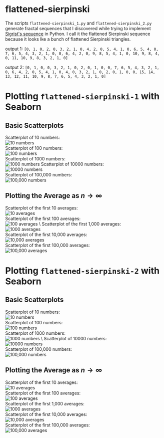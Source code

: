# flattened-sierpinski
The scripts `flattened-sierpinski_1.py` and `flattened-sierpinski_2.py` generate fractal sequences that I discovered while trying to implement [Sigrist's sequence](https://www.youtube.com/watch?v=j0o-pMIR8uk) in Python. I call it the flattened Sierpinski sequence because it looks lke a bunch of flattened Sierpinski triangles. 

output 1: `[0, 1, 0, 2, 0, 3, 2, 1, 0, 4, 2, 0, 5, 4, 1, 0, 6, 5, 4, 0, 7, 6, 5, 4, 3, 2, 1, 0, 8, 6, 4, 2, 0, 9, 8, 5, 4, 1, 0, 10, 9, 8, 4, 0, 11, 10, 9, 8, 3, 2, 1, 0]`

output 2: `[0, 1, 0, 0, 3, 2, 1, 0, 2, 0, 1, 0, 0, 7, 6, 5, 4, 3, 2, 1, 0, 6, 4, 2, 0, 5, 4, 1, 0, 4, 0, 3, 2, 1, 0, 2, 0, 1, 0, 0, 15, 14, 13, 12, 11, 10, 9, 8, 7, 6, 5, 4, 3, 2, 1, 0]`

# Plotting `flattened-sierpinski-1` with Seaborn
## Basic Scatterplots
Scatterplot of 10 numbers: \
![10 numbers](images/10.png) \
Scatterplot of 100 numbers: \
![100 numbers](images/100.png) \
Scatterplot of 1000 numbers: \
![1000 numbers](images/1000.png)
Scatterplot of 10000 numbers: \
![10000 numbers](images/10000.png) \
Scatterplot of 100,000 numbers: \
![100,000 numbers](images/100000.png)

## Plotting the Average as $n \to \infty$
Scatterplot of the first 10 averages: \
![10 averages](images/average_10.png) \
Scatterplot of the first 100 averages: \
![100 averages](images/average_100.png) \ 
Scatterplot of the first 1,000 averages: \
![1000 averages](images/average_1000.png) \
Scatterplot of the first 10,000 averages: \
![10,000 averages](images/average_10000.png) \
Scatterplot of the first 100,000 averages: \
![100,000 averages](images/average_100000.png)

# Plotting `flattened-sierpinski-2` with Seaborn
## Basic Scatterplots
Scatterplot of 10 numbers: \
![10 numbers](images/10_2.png) \
Scatterplot of 100 numbers: \
![100 numbers](images/100_2.png) \
Scatterplot of 1000 numbers: \
![1000 numbers](images/1000_2.png) \ 
Scatterplot of 10000 numbers: \
![10000 numbers](images/10000_2.png) \
Scatterplot of 100,000 numbers: \
![100,000 numbers](images/100000_2.png)

## Plotting the Average as $n \to \infty$
Scatterplot of the first 10 averages: \
![10 averages](images/average_10_2.png) \
Scatterplot of the first 100 averages: \
![100 averages](images/average_100_2.png) \
Scatterplot of the first 1,000 averages: \
![1000 averages](images/average_1000_2.png) \
Scatterplot of the first 10,000 averages: \
![10,000 averages](images/average_10000_2.png) \
Scatterplot of the first 100,000 averages: \
![100,000 averages](images/average_100000_2.png)